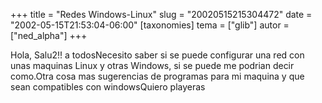 +++
title = "Redes Windows-Linux"
slug = "20020515215304472"
date = "2002-05-15T21:53:04-06:00"
[taxonomies]
tema = ["glib"]
autor = ["ned_alpha"]
+++

Hola, Salu2!! a todosNecesito saber si se puede configurar una red con
unas maquinas Linux y otras Windows, si se puede me podrian decir
como.Otra cosa mas sugerencias de programas para mi maquina y que sean
compatibles con windowsQuiero playeras
